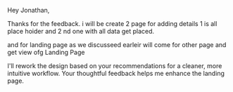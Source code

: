 
Hey Jonathan,

Thanks for the feedback. i will be create 2 page for adding details 1 is all place hoider and 2 nd one with all data get placed.

and for landing page as we discusseed earleir will come for other page and get view ofg Landing Page 

I'll rework the design based on your recommendations for a cleaner, more intuitive workflow. Your thoughtful feedback helps me enhance the landing page.

